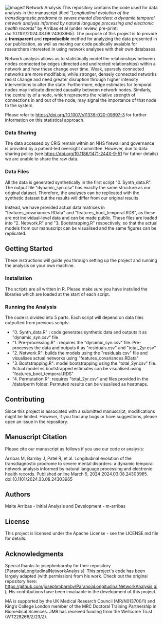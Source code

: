 ![image](https://github.com/m-arribas/network_analysis/assets/82834670/d1f4650b-0622-4b54-9e7c-1ad2ff538e69)# Network Analysis 
This repository contains the code used for data analysis in the manuscript titled *"Longitudinal evolution of the transdiagnostic prodrome to severe mental disorders: a dynamic temporal network analysis informed by natural language processing and electronic health records"* by Arribas et al (under review, pre-print: doi:10.1101/2024.03.08.24303965). The purpose of this project is to provide a **transparent** and **reproducible** method for analyzing the data presented in our publication, as well as making our code publically avaiable for researchers interested in using network analyses with their own databases.

Network analysis allows us to statistically model the relationships between nodes connected by edges (directed and undirected relationships) within a network and how these change over time. Weak, sparsely connected networks are more modifiable, while stronger, densely connected networks resist change and need greater disruption through higher intensity interventions to alter the state. Furthermore, edge estimates for temporal nodes may indicate directed causality between network nodes. Similarly, the centrality of a node, which represents the relative strength of connections in and out of the node, may signal the importance of that node to the system. 

Please refer to https://doi.org/10.1007/s11336-020-09697-3 for further information on this statistical approach. 

### Data Sharing
The data accessed by CRIS remain within an NHS firewall and governance is provided by a patient-led oversight committee. However, due to data sharing policy (see https://doi.org/10.1186/1471-244X-9-51 for futher details) we are unable to share the raw data. 

### Data Files
All the data is generated synthetically in the first script "0. Synth_data.R". The output file "dynamic_syn.csv" has exactly the same structure as our original dataset. 
Therefore, the analyses can be replicated with the synthetic dataset but the results will differ from our original results. 

Instead, we have provided actual data matrices in "features_covariances.RData" and "features_boot_temporal.RDS", as these are not individual-level data and can be made public. These files are loaded into "2. Network.R" and "3. Bootstrapping.R" respectively, so that the actual models from our manuscript can be visualised and the same figures can be replicated. 

## Getting Started
These instructions will guide you through setting up the project and running the analysis on your own machine.

### Installation
The scripts are all written in R. Please make sure you have installed the libraries which are loaded at the start of each script. 

### Running the Analysis
The code is divided into 5 parts. Each script will depend on data files outputted from previous scripts:

- "0. Synth_data.R" : code generates synthetic data and outputs it as "dynamic_syn.csv" file
- "1. Pre-processing.R" : requires the "dynamic_syn.csv" file. Pre-processes the data and outputs it as "residuals.csv" and "total_2yr.csv"
- "2. Network.R": builds the models using the "residuals.csv" file and visualises actual networks using "features_covariances.RData" 
- "3. Bootstrapping.R": model bootstrapping using the "total_2yr.csv" file. Actual model vs bootstrapped estimates can be visualised using "features_boot_temporal.RDS"
- "4. Permutation.R": requires "total_2yr.csv" and files provided in the /data/perm folder. Permuted results can be visualised as heatmaps.

## Contributing
Since this project is associated with a submitted manuscript, modifications might be limited. However, if you find any bugs or have suggestions, please open an issue in the repository.

## Manuscript Citation
Please cite our manuscript as follows if you use our code or analysis:

Arribas M, Barnby J, Patel R, et al. Longitudinal evolution of the transdiagnostic prodrome to severe mental disorders: a dynamic temporal network analysis informed by natural language processing and electronic health records. Published online March 9, 2024:2024.03.08.24303965. doi:10.1101/2024.03.08.24303965

## Authors
Maite Arribas - Initial Analysis and Development - m-arribas

## License
This project is licensed under the Apache License - see the LICENSE.md file for details.

## Acknowledgments
Special thanks to josephmbarnby for their repository [ParanoiaLongitudinalNetworkAnalysis]. This project's code has been largely adapted (with permission) from his work. Check out the original repository here: https://github.com/josephmbarnby/ParanoiaLongitudinalNetworkAnalysis.git. His contributions have been invaluable in the development of this project.

MA is supported by the UK Medical Research Council (MR/N013700/1) and King’s College London member of the MRC Doctoral Training Partnership in Biomedical Sciences. JMB has received funding from the Wellcome Trust (WT228268/Z/23/Z). 
